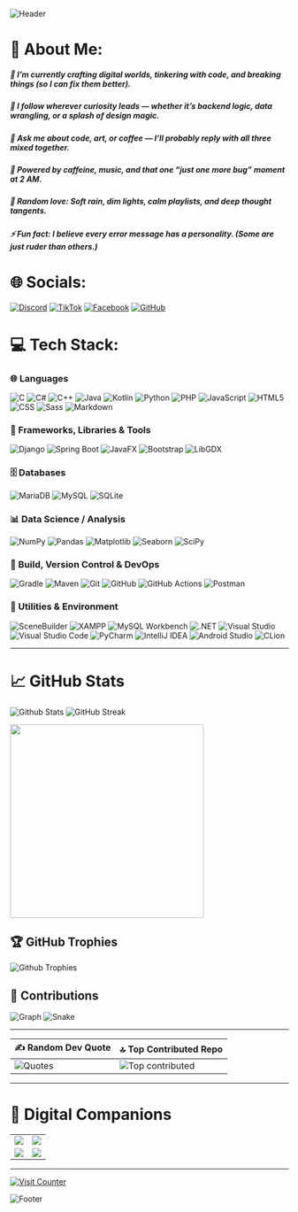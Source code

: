 ![Header](https://capsule-render.vercel.app/api?type=waving&height=250&color=0:04A382,50:02493B,100:A5FECB&text=florenziooo&textBg=false&animation=twinkling&section=header&fontColor=FCD3DA)

# 💫 About Me:

<h5>🔭 I’m currently crafting digital worlds, tinkering with code, and breaking things (so I can fix them better).</h5>
<h5>🌱 I follow wherever curiosity leads — whether it’s backend logic, data wrangling, or a splash of design magic.</h5>
<h5>💬 Ask me about code, art, or coffee — I’ll probably reply with all three mixed together.</h5>
<h5>🍰 Powered by caffeine, music, and that one “just one more bug” moment at 2 AM.</h5>
<h5>💖 Random love: Soft rain, dim lights, calm playlists, and deep thought tangents.</h5>
<h5>⚡ Fun fact: I believe every error message has a personality. (Some are just ruder than others.)</h5>

# 🌐 Socials:

[![Discord](https://img.shields.io/badge/Discord-7289DA?style=for-the-badge&logo=discord&logoColor=white)](https://discordapp.com/users/754877522952585236)
[![TikTok](https://img.shields.io/badge/TikTok-000000?style=for-the-badge&logo=tiktok&logoColor=white)](https://www.tiktok.com/@florenziosastre)
[![Facebook](https://img.shields.io/badge/Facebook-1877F2?style=for-the-badge&logo=facebook&logoColor=white)](https://www.facebook.com/florenzio.23/)
[![GitHub](https://img.shields.io/badge/GitHub-181717?style=for-the-badge&logo=github&logoColor=white)](https://github.com/florenziooo)

# 💻 Tech Stack:

### 🌐 Languages

![C](https://img.shields.io/badge/c-%2300599C.svg?style=for-the-badge&logo=c&logoColor=white)
![C#](https://img.shields.io/badge/c%23-%23239120.svg?style=for-the-badge&logo=csharp&logoColor=white)
![C++](https://img.shields.io/badge/c++-%2300599C.svg?style=for-the-badge&logo=c%2B%2B&logoColor=white)
![Java](https://img.shields.io/badge/java-%23ED8B00.svg?style=for-the-badge&logo=openjdk&logoColor=white)
![Kotlin](https://img.shields.io/badge/kotlin-%237F52FF.svg?style=for-the-badge&logo=kotlin&logoColor=white)
![Python](https://img.shields.io/badge/python-3670A0?style=for-the-badge&logo=python&logoColor=ffdd54)
![PHP](https://img.shields.io/badge/php-%23777BB4.svg?style=for-the-badge&logo=php&logoColor=white)
![JavaScript](https://img.shields.io/badge/javascript-%23323330.svg?style=for-the-badge&logo=javascript&logoColor=%23F7DF1E)
![HTML5](https://img.shields.io/badge/html5-%23E34F26.svg?style=for-the-badge&logo=html5&logoColor=white)
![CSS](https://img.shields.io/badge/css-%231572B6.svg?style=for-the-badge&logo=css3&logoColor=white)
![Sass](https://img.shields.io/badge/Sass-CC6699?style=for-the-badge&logo=sass&logoColor=white)
![Markdown](https://img.shields.io/badge/markdown-%23000000.svg?style=for-the-badge&logo=markdown&logoColor=white)

### 🧩 Frameworks, Libraries & Tools

![Django](https://img.shields.io/badge/django-%23092E20.svg?style=for-the-badge&logo=django&logoColor=white)
![Spring Boot](https://img.shields.io/badge/springboot-%236DB33F.svg?style=for-the-badge&logo=springboot&logoColor=white)
![JavaFX](https://img.shields.io/badge/javafx-%23FF0000.svg?style=for-the-badge&logo=javafx&logoColor=white)
![Bootstrap](https://img.shields.io/badge/bootstrap-%238511FA.svg?style=for-the-badge&logo=bootstrap&logoColor=white)
![LibGDX](https://img.shields.io/badge/libgdx-%23E74C3C.svg?style=for-the-badge&logo=libgdx&logoColor=white)

### 🗄️ Databases

![MariaDB](https://img.shields.io/badge/MariaDB-003545?style=for-the-badge&logo=mariadb&logoColor=white)
![MySQL](https://img.shields.io/badge/mysql-4479A1.svg?style=for-the-badge&logo=mysql&logoColor=white)
![SQLite](https://img.shields.io/badge/sqlite-%2307405e.svg?style=for-the-badge&logo=sqlite&logoColor=white)

### 📊 Data Science / Analysis

![NumPy](https://img.shields.io/badge/numpy-%23013243.svg?style=for-the-badge&logo=numpy&logoColor=white)
![Pandas](https://img.shields.io/badge/pandas-%23150458.svg?style=for-the-badge&logo=pandas&logoColor=white)
![Matplotlib](https://img.shields.io/badge/Matplotlib-%23ffffff.svg?style=for-the-badge&logo=Matplotlib&logoColor=black)
![Seaborn](https://img.shields.io/badge/seaborn-%236495ED.svg?style=for-the-badge&logoColor=white)
![SciPy](https://img.shields.io/badge/scipy-%230C55A5.svg?style=for-the-badge&logo=scipy&logoColor=white)

### 🚀 Build, Version Control & DevOps

![Gradle](https://img.shields.io/badge/Gradle-02303A.svg?style=for-the-badge&logo=Gradle&logoColor=white)
![Maven](https://img.shields.io/badge/Maven-%23C71A36.svg?style=for-the-badge&logo=apachemaven&logoColor=white)
![Git](https://img.shields.io/badge/git-%23F05033.svg?style=for-the-badge&logo=git&logoColor=white)
![GitHub](https://img.shields.io/badge/github-%23121011.svg?style=for-the-badge&logo=github&logoColor=white)
![GitHub Actions](https://img.shields.io/badge/github%20actions-%232671E5.svg?style=for-the-badge&logo=githubactions&logoColor=white)
![Postman](https://img.shields.io/badge/Postman-FF6C37?style=for-the-badge&logo=postman&logoColor=white)

### 🧰 Utilities & Environment

![SceneBuilder](https://img.shields.io/badge/SceneBuilder-%23006EFF.svg?style=for-the-badge&logo=java&logoColor=white)
![XAMPP](https://img.shields.io/badge/XAMPP-FB7A24?style=for-the-badge&logo=xampp&logoColor=white)
![MySQL Workbench](https://img.shields.io/badge/MySQLWorkbench-00758F?style=for-the-badge&logo=mysql&logoColor=white)
![.NET](https://img.shields.io/badge/.NET-512BD4?style=for-the-badge&logo=dotnet&logoColor=white)
![Visual Studio](https://img.shields.io/badge/Visual%20Studio-5C2D91.svg?style=for-the-badge&logo=visualstudio&logoColor=white)
![Visual Studio Code](https://img.shields.io/badge/VS%20Code-007ACC.svg?style=for-the-badge&logo=visualstudiocode&logoColor=white)
![PyCharm](https://img.shields.io/badge/PyCharm-000000.svg?style=for-the-badge&logo=pycharm&logoColor=white)
![IntelliJ IDEA](https://img.shields.io/badge/IntelliJ%20IDEA-000000.svg?style=for-the-badge&logo=intellijidea&logoColor=white)
![Android Studio](https://img.shields.io/badge/Android%20Studio-3DDC84?style=for-the-badge&logo=androidstudio&logoColor=white)
![CLion](https://img.shields.io/badge/CLion-000000?style=for-the-badge&logo=clion&logoColor=white)

---

# 📈 GitHub Stats

![Github Stats](https://github-readme-stats.vercel.app/api?username=florenziooo&show_icons=true&bg_color=00000000&theme=github_dark)
![GitHub Streak](https://streak-stats.demolab.com/?user=florenziooo&theme=github-dark-blue&currStreakNum=FFD700&currStreakLabel=FFA500&sideLabels=FFA500&background=45%2C00000000%2C00000000)  

<img
  src="https://github-readme-stats.vercel.app/api/top-langs/?username=florenziooo&theme=github_dark&hide_border=false&include_all_commits=true&count_private=true&layout=compact&langs_count=20&bg_color=00000000" 
  height="350"
/>

## 🏆 GitHub Trophies

![Github Trophies](https://trophygh.kolioaris.xyz/?username=florenziooo&theme=tokyonight&no-frame=false&no-bg=false&margin-w=4)

## 🌟 Contributions

![Graph](https://github-readme-activity-graph.vercel.app/graph?username=florenziooo&theme=react)
![Snake](https://raw.githubusercontent.com/florenziooo/florenziooo/output/github-snake-dark.svg)

---

| ✍️ Random Dev Quote                                                                | 🔝 Top Contributed Repo                                                                                                                       |
| --------------------------------------------------------------------------------- | -------------------------------------------------------------------------------------------------------------------------------------------- |
| ![Quotes](https://quotes-github-readme.vercel.app/api?type=vertical&theme=radical) | ![Top contributed](https://github-contributor-stats.vercel.app/api?username=florenziooo&limit=5&theme=dark&combine_all_yearly_contributions=true) |

---

# 🐾 Digital Companions

|                                                                            |                                                                            |
| -------------------------------------------------------------------------- | -------------------------------------------------------------------------- |
| <img src="https://render.gitanimals.org/farms/florenziooo"/>               | <img src="https://render.gitanimals.org/guilds/669546667782242005/draw" /> |
| <img src="https://render.gitanimals.org/guilds/671643895035339143/draw" /> | <img src="https://render.gitanimals.org/guilds/672684621890333195/draw" /> |

---

[![Visit Counter](https://komarev.com/ghpvc/?username=florenziooo&style=for-the-badge&color=3bcdeb)](https://komarev.com/ghpvc/?username=florenziooo&style=for-the-badge&color=3bcdeb)

![Footer](https://capsule-render.vercel.app/api?type=waving&height=250&color=0:5433FF,50:20BDFF,100:A5FECB&textBg=false&animation=twinkling&section=footer&reversal=false)
